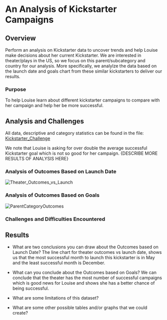 # An Analysis of Kickstarter Campaigns
## Overview
Perform an analysis on Kickstarter data to uncover trends and help Louise make decisions about her current Kickstarter.
We are interested in theater/plays in the US, so we focus on this parent/subcategory and country for our analysis.
More specifically, we analylze the data based on the launch date and goals chart from these similar kickstarters to deliver our results.
### Purpose
To help Louise learn about different kickstarter campaigns to compare with her campaign and help her be more successful.
## Analysis and Challenges
All data, descriptive and category statistics can be found in the file: [Kickstarter_Challenge](Desktop/Analysis_Projects/Crowdfunding_Analysis/Kickstarter_Challenge.xlsx)

We note that Louise is asking for over double the average successful Kickstarter goal which is not so good for her campaign. {DESCRIBE MORE RESULTS OF ANALYSIS HERE}
### Analysis of Outcomes Based on Launch Date
![Theater_Outcomes_vs_Launch](Desktop/Analysis_Projects/Crowdfunding_Analysis/Resources/Theater_Outcomes_vs_Launch.png)
### Analysis of Outcomes Based on Goals
![ParentCategoryOutcomes](Desktop/Analysis_Projects/Crowdfunding_Analysis/ParentCategoryOutcomes.png)
### Challenges and Difficulties Encountered

## Results

- What are two conclusions you can draw about the Outcomes based on Launch Date?
The line chart for theater outcomes vs launch date, shows us that the most successful month to launch this kickstarter is in May and the least successful month is December. 
- What can you conclude about the Outcomes based on Goals?
We can conclude that the theater has the most number of successful campaigns which is good news for Louise and shows she has a better chance of being successful.
- What are some limitations of this dataset?

- What are some other possible tables and/or graphs that we could create?
